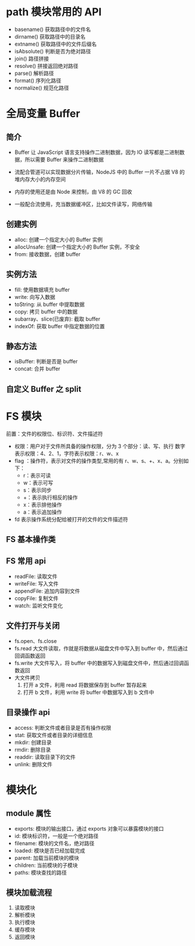 # path 模块常用的 API

- basename() 获取路径中的文件名
- dirname() 获取路径中的目录名
- extname() 获取路径中的文件后缀名
- isAbsolute() 判断是否为绝对路径
- join() 路径拼接
- resolve() 拼接返回绝对路径
- parse() 解析路径
- format() 序列化路径
- normalize() 规范化路径

# 全局变量 Buffer

## 简介

- Buffer 让 JavaScript 语言支持操作二进制数据，因为 IO 读写都是二进制数据，所以需要 Buffer 来操作二进制数据

- 流配合管道可以实现数据分片传输，NodeJS 中的 Buffer 一片不占据 V8 的堆内存大小的内存空间
- 内存的使用还是由 Node 来控制，由 V8 的 GC 回收
- 一般配合流使用，充当数据缓冲区，比如文件读写，网络传输

## 创建实例

- alloc: 创建一个指定大小的 Buffer 实例
- allocUnsafe: 创建一个指定大小的 Buffer 实例，不安全
- from: 接收数据，创建 buffer

## 实例方法

- fill: 使用数据填充 buffer
- write: 向写入数据
- toString: 从 buffer 中提取数据
- copy: 拷贝 buffer 中的数据
- subarray、slice(已废弃): 截取 buffer
- indexOf: 获取 buffer 中指定数据的位置

## 静态方法

- isBuffer: 判断是否是 buffer
- concat: 合并 buffer

## 自定义 Buffer 之 split

# FS 模块

前置：文件的权限位、标识符、文件描述符

- 权限：用户对于文件所具备的操作权限，分为 3 个部分：读、写、执行
  数字表示权限：4、2、1，字符表示权限：r、w、x
- flag ：操作符，表示对文件的操作类型,常用的有 r、w、s、+、x、a。分别如下：
  - r：表示可读
  - w：表示可写
  - s：表示同步
  - +：表示执行相反的操作
  - x：表示排他操作
  - a：表示追加操作
- fd 表示操作系统分配给被打开的文件的文件描述符

## FS 基本操作类

## FS 常用 api

- readFile: 读取文件
- writeFile: 写入文件
- appendFile: 追加内容到文件
- copyFile: 复制文件
- watch: 监听文件变化

## 文件打开与关闭

- fs.open、fs.close
- fs.read 大文件读取，作就是将数据从磁盘文件中写入到 buffer 中，然后通过回调函数返回
- fs.write 大文件写入，将 buffer 中的数据写入到磁盘文件中，然后通过回调函数返回
- 大文件拷贝
  1. 打开 a 文件，利用 read 将数据保存到 buffer 暂存起来
  2. 打开 b 文件，利用 write 将 buffer 中数据写入到 b 文件中

## 目录操作 api

- access: 判断文件或者目录是否有操作权限
- stat: 获取文件或者目录的详细信息
- mkdir: 创建目录
- rmdir: 删除目录
- readdir: 读取目录下的文件
- unlink: 删除文件

# 模块化

## module 属性

- exports: 模块的输出接口，通过 exports 对象可以暴露模块的接口
- id: 模块标识符，一般是一个绝对路径
- filename: 模块的文件名，绝对路径
- loaded: 模块是否已经加载完成
- parent: 加载当前模块的模块
- children: 当前模块的子模块
- paths: 模块查找的路径

## 模块加载流程

1. 读取模块
2. 解析模块
3. 执行模块
4. 缓存模块
5. 返回模块
